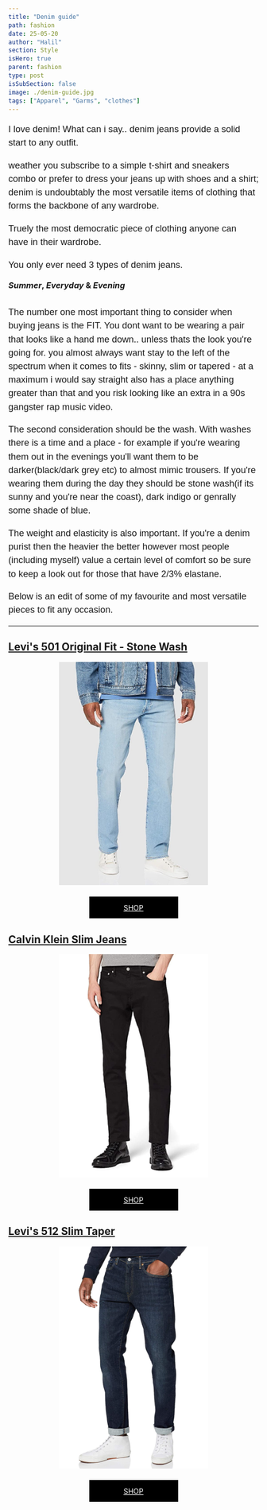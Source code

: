 ```yaml
---
title: "Denim guide"
path: fashion
date: 25-05-20
author: "Halil"
section: Style
isHero: true
parent: fashion
type: post
isSubSection: false
image: ./denim-guide.jpg
tags: ["Apparel", "Garms", "clothes"]
---
```

<style>

@import url('https://fonts.googleapis.com/css2?family=Marck+Script&display=swap');
@import url('https://fonts.googleapis.com/css2?family=Lato:ital,wght@0,400;0,700;1,400;1,700&display=swap');
@import url('https://fonts.googleapis.com/css2?family=Changa&display=swap');

.img_cont {
    width: 300px;
    margin: 0 auto;
}

.cont {
    margin: 20px 0 20px 0;
    display: flex;
    justify-content: space-between;
}

.cont iframe {
    margin: 0 auto;
    display: block;
}

.container {
    display: flex;
}

.button {
    display: flex;
    justify-content: center;
    align-items: center;
    padding: 2px;
    color: white;
    margin: 20px auto 0 auto;
    width: 175px;
    height: 40px;
    background-color: black;
    text-transform: uppercase;
    font-size: 0.9rem;
}

ul {
    margin: 7px 0 0 0;
}

p {
    font-size: 0.9rem;
    line-height: 1.85rem;
    font-family: 'Lato', sans-serif;
}

ul > li {
    font-size: 0.9rem;
    line-height: 1.45rem;
    letter-spacing: 0.025rem;
    font-family: 'Lato', sans-serif;
}

h3 {
    margin: 10px 0 30px 0;
}

h4 {
    font-family: Arial, Helvetica, sans-serif;
    font-size: 1.4rem;
    letter-spacing: 0.005rem;
    color: #000000
    padding: 0;
    margin: 10px 0 30px 0;
}

@media (min-width: 768px) {

    p {
        font-size: 1.15rem;
        line-height: 1.7rem;
        font-family: 'Nunito', sans-serif;sans-serif;
    }

    ul > li {
        font-size: 1.05rem;
        line-height: 1.55rem;
        font-family: 'Nunito', sans-serif;sans-serif;
    }

    h4 {
        font-size: 1.8rem;
    }
}

@media (min-width: 1024px) {

    p {
        font-size: 1.15rem;
        line-height: 1.7rem;
        font-family: 'Nunito', sans-serif;sans-serif;
    }

    ul > li {
        font-size: 1.05rem;
        line-height: 1.55rem;
        font-family: 'Nunito', sans-serif;sans-serif;
    }

    h4 {
        font-size: 2rem;
    }
}

</style>

I love denim! What can i say.. denim jeans provide a solid start to any outfit.
 
weather you subscribe to a simple t-shirt and sneakers combo or prefer to dress your jeans up with shoes and a shirt;
denim is undoubtably the most versatile items of clothing that forms the backbone of any wardrobe. 

Truely the most democratic piece of clothing anyone can have in their wardrobe.

You only ever need 3 types of denim jeans.

### _Summer_, _Everyday_ & _Evening_

The number one most important thing to consider when buying jeans is the FIT. You dont want to be wearing a pair
that looks like a hand me down.. unless thats the look you're going for.
you almost always want stay to the left of the spectrum when it comes to fits - skinny, slim or tapered - at a
maximum i would say straight also has a place anything greater than that and you risk looking like an extra in a
90s gangster rap music video. 

The second consideration should be the wash. With washes there is a time and a place - for example if you're wearing
them out in the evenings you'll want them to be darker(black/dark grey etc) to almost mimic trousers. If you're 
wearing them during the day they should be stone wash(if its sunny and you're near the coast), 
dark indigo or genrally some shade of blue.

The weight and elasticity is also important. If you're a denim purist then the heavier the better however most
people (including myself) value a certain level of comfort so be sure to keep a look out for those that have 
2/3% elastane.

Below is an edit of some of my favourite and most versatile pieces to fit any occasion.

------------

## <u>Levi's 501 Original Fit - Stone Wash</u>

<div class="img_cont">
    <img src="./Levi_501_postcard1.jpg">
</div>

<div class="container">
    <a  class="button" href="https://www.paulsmith.com/uk/men-s-signature-stripe-cotton-pyjama-set" target="_blank">
    Shop
    </a>
</div>

## <u>Calvin Klein Slim Jeans</u>

<div class="img_cont">
    <img src="./ck_postcard.png">
</div>

<div class="container">
    <a class="button" href="https://www.ralphlauren.co.uk/en/gingham-poplin-long-sleep-set-486046.html?dwvar486046_colorname=Light%20Blue%20Mini%20Gingham&cgid=men-accessories-loungewear-sleepwear&webcat=men%2Ffeatures%2FLoungewear#webcat=men%7Cfeatures%7CLoungewear&start=1&cgid=men-accessories-loungewear-sleepwear" target="_blank">
    Shop
    </a>
</div>

## <u>Levi's 512 Slim Taper</u>

<div class="img_cont">
    <img src="./levis_512.jpg">
</div>

<div class="container">
    <a class="button" href="https://www.derek-rose.com/men/clothing/mens-nightwear/mens-modern-fit-piped-pyjamas-brindisi-45-pure-silk-satin-navy.html" target="_blank">
    Shop
    </a>
</div>
